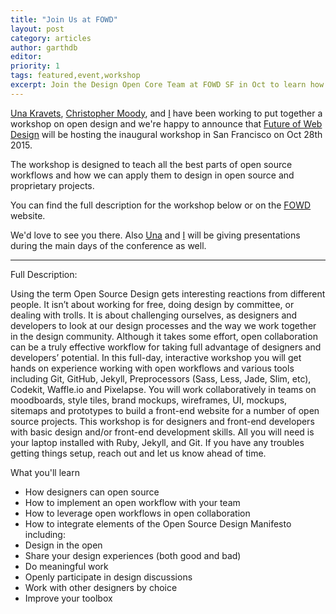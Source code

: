 ```yaml
---
title: "Join Us at FOWD"
layout: post
category: articles
author: garthdb
editor:
priority: 1
tags: featured,event,workshop
excerpt: Join the Design Open Core Team at FOWD SF in Oct to learn how to apply and benefit from open design best practices in your existing workflows.
---
```

[Una Kravets](http://twitter.com/una), [Christopher Moody](http://twitter.com/terracomma), and [I](http://twitter.com/garthdb) have been working to put together a workshop on open design and we're happy to announce that [Future of Web Design](https://futureofwebdesign.com/san-francisco-2015/schedule/workshops/1967) will be hosting the inaugural workshop in San Francisco on Oct 28th 2015.

The workshop is designed to teach all the best parts of open source workflows and how we can apply them to design in open source and proprietary projects.

You can find the full description for the workshop below or on the [FOWD](https://futureofwebdesign.com/san-francisco-2015/schedule/workshops/1967) website.

We'd love to see you there. Also [Una](https://futureofwebdesign.com/san-francisco-2015/speakers/una-kravets) and [I](https://futureofwebdesign.com/san-francisco-2015/speakers/garth-braithwaite) will be giving presentations during the main days of the conference as well.

---

Full Description:

Using the term Open Source Design gets interesting reactions from different people. It isn’t about working for free, doing design by committee, or dealing with trolls. It is about challenging ourselves, as designers and developers to look at our design processes and the way we work together in the design community. Although it takes some effort, open collaboration can be a truly effective workflow for taking full advantage of designers and developers’ potential. In this full-day, interactive workshop you will get hands on experience working with open workflows and various tools including Git, GitHub, Jekyll, Preprocessors (Sass, Less, Jade, Slim, etc), Codekit, Waffle.io and Pixelapse. You will work collaboratively in teams on moodboards, style tiles, brand mockups, wireframes, UI, mockups, sitemaps and prototypes to build a front-end website for a number of open source projects. This workshop is for designers and front-end developers with basic design and/or front-end development skills. All you will need is your laptop installed with Ruby, Jekyll, and Git. If you have any troubles getting things setup, reach out and let us know ahead of time.

What you'll learn

* How designers can open source
* How to implement an open workflow with your team
* How to leverage open workflows in open collaboration
* How to integrate elements of the Open Source Design Manifesto including:
* Design in the open
* Share your design experiences (both good and bad)
* Do meaningful work
* Openly participate in design discussions
* Work with other designers by choice
* Improve your toolbox

